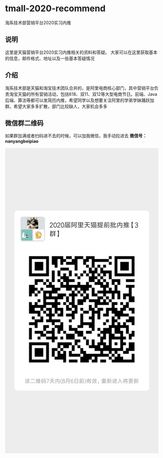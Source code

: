 # tmall-2020-recommend
淘系技术部营销平台2020实习内推

## 说明
这里是天猫营销平台2020实习内推相关的资料和答疑。
大家可以在这里获取基本的信息，邮件格式、地址以及一些基本答疑情况

## 介绍
淘系技术部是天猫和淘宝技术团队合并的，是阿里电商核心部门，其中营销平台负责淘宝天猫的所有营销活动，包括618、双11、双12等大型电商节日。前端、Java后端、算法等都可以发简历内推，希望同学以及想要关注阿里的学弟学妹踊跃加群。希望大家多多扩散，部门比较缺人，大家机会多多

## 微信群二维码
如果群加满或者扫码进不去的时候，可以加我微信，我手动拉进去
**微信号：nanyangbeipiao**

![淘系技术部营销平台2020届实习内推群二维码](https://github.com/lyflipped/tmall-2020-recommend/blob/master/%E7%B4%A0%E6%9D%90/3%E7%BE%A4%E4%BA%8C%E7%BB%B4%E7%A0%81.png?raw=true)

